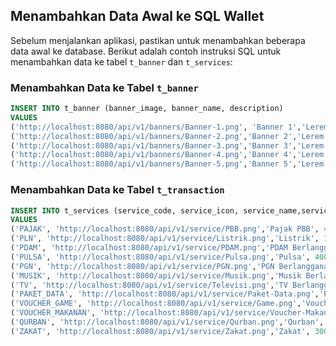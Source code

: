 ## Menambahkan Data Awal ke SQL Wallet

Sebelum menjalankan aplikasi, pastikan untuk menambahkan beberapa data awal ke database. Berikut adalah contoh instruksi SQL untuk menambahkan data ke tabel `t_banner` dan `t_services`:

### Menambahkan Data ke Tabel `t_banner`

```sql
INSERT INTO t_banner (banner_image, banner_name, description)
VALUES
('http://localhost:8080/api/v1/banners/Banner-1.png', 'Banner 1','Lerem Ipsum Dolor sit amet'),
('http://localhost:8080/api/v1/banners/Banner-2.png','Banner 2','Lerem Ipsum Dolor sit amet'),
('http://localhost:8080/api/v1/banners/Banner-3.png','Banner 3','Lerem Ipsum Dolor sit amet'),
('http://localhost:8080/api/v1/banners/Banner-4.png','Banner 4','Lerem Ipsum Dolor sit amet'),
('http://localhost:8080/api/v1/banners/Banner-5.png','Banner 5','Lerem Ipsum Dolor sit amet');
```

### Menambahkan Data ke Tabel `t_transaction`

```sql
INSERT INTO t_services (service_code, service_icon, service_name,service_amount)
VALUES
('PAJAK', 'http://localhost:8080/api/v1/service/PBB.png','Pajak PBB', 40000),
('PLN', 'http://localhost:8080/api/v1/service/Listrik.png','Listrik', 10000),
('PDAM', 'http://localhost:8080/api/v1/service/PDAM.png','PDAM Berlangganan', 40000),
('PULSA', 'http://localhost:8080/api/v1/service/Pulsa.png','Pulsa', 40000),
('PGN', 'http://localhost:8080/api/v1/service/PGN.png','PGN Berlangganan', 50000),
('MUSIK', 'http://localhost:8080/api/v1/service/Musik.png','Musik Berlangganan', 50000),
('TV', 'http://localhost:8080/api/v1/service/Televisi.png','TV Berlangganan', 50000),
('PAKET_DATA', 'http://localhost:8080/api/v1/service/Paket-Data.png','Paket Data', 50000),
('VOUCHER_GAME', 'http://localhost:8080/api/v1/service/Game.png','Voucher Game', 100000),
('VOUCHER_MAKANAN', 'http://localhost:8080/api/v1/service/Voucher-Makanan.png','Voucher Makanan', 100000),
('QURBAN', 'http://localhost:8080/api/v1/service/Qurban.png','Qurban', 200000),
('ZAKAT', 'http://localhost:8080/api/v1/service/Zakat.png','Zakat', 300000);
```